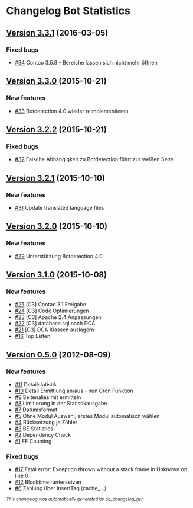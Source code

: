 # Changelog Bot Statistics

## [Version 3.3.1](https://github.com/BugBuster1701/botstatistics/issues?q=milestone%3A%22Version+3.3.1%22+is%3Aclosed) (2016-03-05)

### Fixed bugs

- [\#34](https://github.com/BugBuster1701/botstatistics/issues/34) Contao 3.5.8 - Bereiche lassen sich nicht mehr öffnen

## [Version 3.3.0](https://github.com/BugBuster1701/botstatistics/issues?q=milestone%3A%22Version+3.3.0%22+is%3Aclosed) (2015-10-21)

### New features

- [\#33](https://github.com/BugBuster1701/botstatistics/issues/33) Botdetection 4.0 wieder reimplementieren

## [Version 3.2.2](https://github.com/BugBuster1701/botstatistics/issues?q=milestone%3A%22Version+3.2.2%22+is%3Aclosed) (2015-10-21)

### Fixed bugs

- [\#32](https://github.com/BugBuster1701/botstatistics/issues/32) Falsche Abhängigkeit zu Botdetection führt zur weißen Seite

## [Version 3.2.1](https://github.com/BugBuster1701/botstatistics/issues?q=milestone%3A%22Version+3.2.1%22+is%3Aclosed) (2015-10-10)

### New features

- [\#31](https://github.com/BugBuster1701/botstatistics/issues/31) Update translated language files

## [Version 3.2.0](https://github.com/BugBuster1701/botstatistics/issues?q=milestone%3A%22Version+3.2.0%22+is%3Aclosed) (2015-10-10)

### New features

- [\#29](https://github.com/BugBuster1701/botstatistics/issues/29) Unterstützung Botdetection 4.0

## [Version 3.1.0](https://github.com/BugBuster1701/botstatistics/issues?q=milestone%3A%22Version+3.1.0%22+is%3Aclosed) (2015-10-08)

### New features

- [\#25](https://github.com/BugBuster1701/botstatistics/issues/25) [C3] Contao 3.1 Freigabe
- [\#24](https://github.com/BugBuster1701/botstatistics/issues/24) [C3] Code Optimierungen
- [\#23](https://github.com/BugBuster1701/botstatistics/issues/23) [C3] Apache 2.4 Anpassungen
- [\#22](https://github.com/BugBuster1701/botstatistics/issues/22) [C3] database.sql nach DCA
- [\#21](https://github.com/BugBuster1701/botstatistics/issues/21) [C3] DCA Klassen auslagern
- [\#16](https://github.com/BugBuster1701/botstatistics/issues/16) Top Listen

## [Version 0.5.0](https://github.com/BugBuster1701/botstatistics/issues?q=milestone%3A%22Version+0.5.0%22+is%3Aclosed) (2012-08-09)

### New features

- [\#11](https://github.com/BugBuster1701/botstatistics/issues/11) Detailstatistik
- [\#10](https://github.com/BugBuster1701/botstatistics/issues/10) Detail Ermittlung an/aus - nun Cron Funktion
- [\#9](https://github.com/BugBuster1701/botstatistics/issues/9) Seitenalias mit ermitteln
- [\#8](https://github.com/BugBuster1701/botstatistics/issues/8) Limitierung in der Statistikausgabe
- [\#7](https://github.com/BugBuster1701/botstatistics/issues/7) Datumsformat
- [\#5](https://github.com/BugBuster1701/botstatistics/issues/5) Ohne Modul Auswahl, erstes Modul automatisch wählen
- [\#4](https://github.com/BugBuster1701/botstatistics/issues/4) Rücksetzung je Zähler
- [\#3](https://github.com/BugBuster1701/botstatistics/issues/3) BE Statistics
- [\#2](https://github.com/BugBuster1701/botstatistics/issues/2) Dependency Check
- [\#1](https://github.com/BugBuster1701/botstatistics/issues/1) FE Counting

### Fixed bugs

- [\#17](https://github.com/BugBuster1701/botstatistics/issues/17) Fatal error: Exception thrown without a stack frame in Unknown on line 0
- [\#12](https://github.com/BugBuster1701/botstatistics/issues/12) Blocktime runtersetzen
- [\#6](https://github.com/BugBuster1701/botstatistics/issues/6) Zählung über InsertTag (cache_...) 



<sub>*This changelog was automatically generated by [bb_changelog_gen](https://github.com/BugBuster1701/bb_changelog_gen)*</sub>
